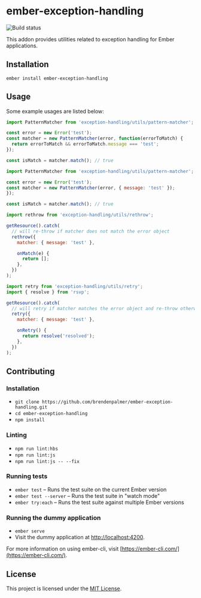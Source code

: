 # ember-exception-handling

![Build status](https://travis-ci.org/brendenpalmer/ember-exception-handling.svg?branch=master 'Build status')

This addon provides utilities related to exception handling for Ember applications.

## Installation

```
ember install ember-exception-handling
```

## Usage

Some example usages are listed below:

```js
import PatternMatcher from 'exception-handling/utils/pattern-matcher';

const error = new Error('test');
const matcher = new PatternMatcher(error, function(errorToMatch) {
  return errorToMatch && errorToMatch.message === 'test';
});

const isMatch = matcher.match(); // true
```

```js
import PatternMatcher from 'exception-handling/utils/pattern-matcher';

const error = new Error('test');
const matcher = new PatternMatcher(error, { message: 'test' });
});

const isMatch = matcher.match(); // true
```

```js
import rethrow from 'exception-handling/utils/rethrow';

getResource().catch(
  // will re-throw if matcher does not match the error object
  rethrow({
    matcher: { message: 'test' },

    onMatch(e) {
      return [];
    },
  })
);
```

```js
import retry from 'exception-handling/utils/retry';
import { resolve } from 'rsvp';

getResource().catch(
  // will retry if matcher matches the error object and re-throw otherwise
  retry({
    matcher: { message: 'test' },

    onRetry() {
      return resolve('resolved');
    },
  })
);
```

## Contributing

### Installation

- `git clone https://github.com/brendenpalmer/ember-exception-handling.git`
- `cd ember-exception-handling`
- `npm install`

### Linting

- `npm run lint:hbs`
- `npm run lint:js`
- `npm run lint:js -- --fix`

### Running tests

- `ember test` – Runs the test suite on the current Ember version
- `ember test --server` – Runs the test suite in "watch mode"
- `ember try:each` – Runs the test suite against multiple Ember versions

### Running the dummy application

- `ember serve`
- Visit the dummy application at [http://localhost:4200](http://localhost:4200).

For more information on using ember-cli, visit [https://ember-cli.com/](https://ember-cli.com/).

## License

This project is licensed under the [MIT License](LICENSE).
